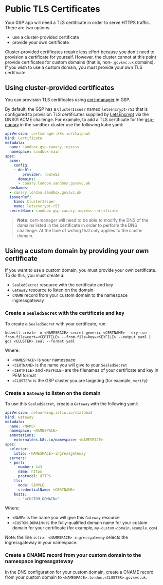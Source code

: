# Public TLS Certificates

Your GSP app will need a TLS certificate in order to serve HTTPS
traffic.  There are two options:

 - use a cluster-provided certificate
 - provide your own certificate

Cluster-provided certificates require less effort because you don't
need to provision a certificate for yourself.  However, the cluster
cannot at this point provide certificates for custom domains (that is,
non-`.govsvc.uk` domains).  If you wish to use a custom domain, you
must provide your own TLS certificate.

## Using cluster-provided certificates

You can provision TLS certificates using [cert-manager][] in GSP.

By default, the GSP has a `ClusterIssuer` named `letsencrypt-r53` that is configured to provision TLS certificates supplied by [LetsEncrypt][] via the DNS01 ACME challenge. For example, to add a TLS certificate for the [gsp-canary][] in the sandbox cluster use the following kube yaml:

```yaml
apiVersion: certmanager.k8s.io/v1alpha1
kind: Certificate
metadata:
  name: sandbox-gsp-canary-ingress
  namespace: sandbox-main
spec:
  acme:
    config:
    - dns01:
        provider: route53
      domains:
      - canary.london.sandbox.govsvc.uk
  dnsNames:
  - canary.london.sandbox.govsvc.uk
  issuerRef:
    kind: ClusterIssuer
    name: letsencrypt-r53
  secretName: sandbox-gsp-canary-ingress-certificate
```

> **Note:** cert-manager will need to be able to modify the DNS of the domains listed in the certificate in order to perform the DNS challenge. At the time of writing that only applies to the cluster domain.

## Using a custom domain by providing your own certificate

If you want to use a custom domain, you must provide your own
certificate.  To do this, you must create a:

 - `SealedSecret` resource with the certificate and key
 - `Gateway` resource to listen on the domain
 - `CNAME` record from your custom domain to the namespace ingressgateway

### Create a `SealedSecret` with the certificate and key

To create a `SealedSecret` with your certificate, run:

    kubectl create -n <NAMESPACE> secret generic <CERTNAME> --dry-run --from-file=cert=<CERTFILE> --from-file=key=<KEYFILE> --output yaml | gds <CLUSTER> seal --format yaml

Where:

 - `<NAMESPACE>` is your namespace
 - `<CERTNAME>` is the name you will give to your `SealedSecret`
 - `<CERTFILE>` and `<KEYFILE>` are the filenames of your certificate
   and key in PEM format
 - `<CLUSTER>` is the GSP cluster you are targeting (for example,
   `verify`)

### Create a `Gateway` to listen on the domain

To use this `SealedSecret`, create a `Gateway` with the following
yaml:

```yaml
apiVersion: networking.istio.io/v1alpha3
kind: Gateway
metadata:
  name: <NAME>
  namespace: <NAMESPACE>
  annotations:
    externaldns.k8s.io/namespace: <NAMESPACE>
spec:
  selector:
    istio: <NAMESPACE>-ingressgateway
  servers:
  - port:
      number: 443
      name: https
      protocol: HTTPS
    tls:
      mode: SIMPLE
      credentialName: <CERTNAME>
    hosts:
      - "<CUSTOM_DOMAIN>"
```

Where:

 - `<NAME>` is the name you will give this `Gateway` resource
 - `<CUSTOM_DOMAIN>` is the fully-qualified domain name for your
   custom domain for your certificate (for example,
   `my-custom-domain.example.com`)

Note: the line `istio: <NAMESPACE>-ingressgateway` selects the
ingressgateway in your namespace.

### Create a CNAME record from your custom domain to the namespace ingressgateway

In the DNS configuration for your custom domain, create a CNAME record
from your custom domain to `<NAMESPACE>.london.<CLUSTER>.govsvc.uk`.

[cert-manager]: https://docs.cert-manager.io/en/latest/
[gsp-canary]: https://github.com/alphagov/gsp/tree/master/components/canary
[LetsEncrypt]: https://letsencrypt.org/
